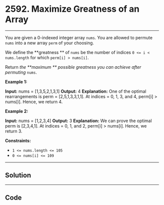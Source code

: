 # 2592. Maximize Greatness of an Array

---

You are given a 0-indexed integer array `nums`. You are allowed to permute `nums` into a new array `perm` of your choosing.

We define the **greatness ** of `nums` be the number of indices `0 <= i < nums.length` for which `perm[i] > nums[i]`.

Return _the **maximum ** possible greatness you can achieve after permuting_ `nums`.

 

**Example 1:**


**Input:** nums = [1,3,5,2,1,3,1]
**Output:** 4
**Explanation:** One of the optimal rearrangements is perm = [2,5,1,3,3,1,1].
At indices = 0, 1, 3, and 4, perm[i] > nums[i]. Hence, we return 4.

**Example 2:**


**Input:** nums = [1,2,3,4]
**Output:** 3
**Explanation:** We can prove the optimal perm is [2,3,4,1].
At indices = 0, 1, and 2, perm[i] > nums[i]. Hence, we return 3.


 

**Constraints:**

  * `1 <= nums.length <= 105`
  * `0 <= nums[i] <= 109`

---

## Solution



---

## Code
```python


```